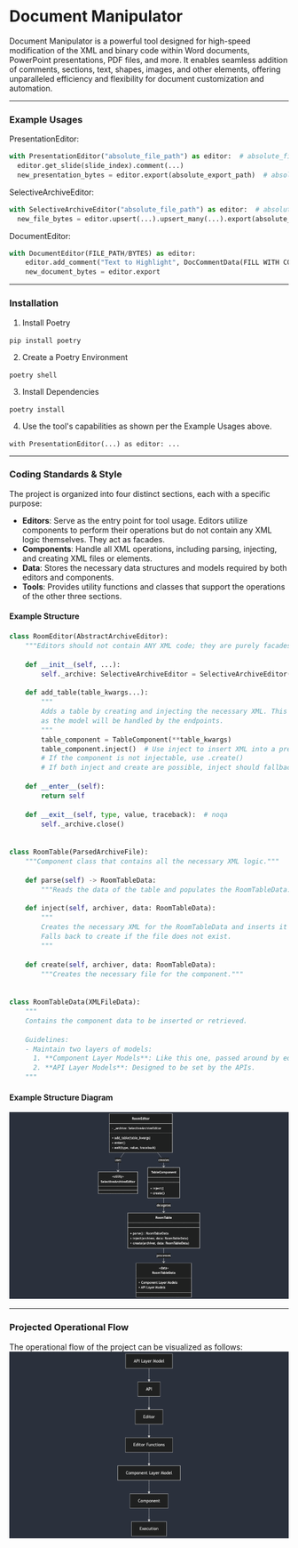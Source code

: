 # Document Manipulator

Document Manipulator is a powerful tool designed for high-speed modification of the XML and binary code within Word documents, PowerPoint presentations, PDF files, and more. It enables seamless addition of comments, sections, text, shapes, images, and other elements, offering unparalleled efficiency and flexibility for document customization and automation.

---

### Example Usages

PresentationEditor:
```python
with PresentationEditor("absolute_file_path") as editor:  # absolute_file_path is optional, you can include it or the origin presentation bytes.
  editor.get_slide(slide_index).comment(...)
  new_presentation_bytes = editor.export(absolute_export_path)  # absolute_export_path is optional
```

SelectiveArchiveEditor:
```python
with SelectiveArchiveEditor("absolute_file_path") as editor:  # absolute_file_path is optional, you can include it or the origin file bytes.
  new_file_bytes = editor.upsert(...).upsert_many(...).export(absolute_file_path)  absolute_export_path is optional
```

DocumentEditor:
```python
with DocumentEditor(FILE_PATH/BYTES) as editor:
    editor.add_comment("Text to Highlight", DocCommentData(FILL WITH COMMENT INFO))  # It will automatically look for the text in all pages, as the structure of docx does not specify pages.
    new_document_bytes = editor.export
```

---

### Installation

1) Install Poetry

`pip install poetry`

2) Create a Poetry Environment

`poetry shell`

3) Install Dependencies

`poetry install`

4) Use the tool's capabilities as shown per the Example Usages above.

`with PresentationEditor(...) as editor: ...`

---

### Coding Standards & Style

The project is organized into four distinct sections, each with a specific purpose:

- **Editors**: Serve as the entry point for tool usage. Editors utilize components to perform their operations but do not contain any XML logic themselves. They act as facades.
- **Components**: Handle all XML operations, including parsing, injecting, and creating XML files or elements.
- **Data**: Stores the necessary data structures and models required by both editors and components.
- **Tools**: Provides utility functions and classes that support the operations of the other three sections.

#### Example Structure

```python
class RoomEditor(AbstractArchiveEditor):
    """Editors should not contain ANY XML code; they are purely facades."""

    def __init__(self, ...):
        self._archive: SelectiveArchiveEditor = SelectiveArchiveEditor()
    
    def add_table(table_kwargs...): 
        """
        Adds a table by creating and injecting the necessary XML. This method does not take a model, 
        as the model will be handled by the endpoints.
        """
        table_component = TableComponent(**table_kwargs)
        table_component.inject()  # Use inject to insert XML into a pre-existing XML file.
        # If the component is not injectable, use .create()
        # If both inject and create are possible, inject should fallback to create if necessary.

    def __enter__(self):
        return self

    def __exit__(self, type, value, traceback):  # noqa
        self._archive.close()
    

class RoomTable(ParsedArchiveFile):
    """Component class that contains all the necessary XML logic."""

    def parse(self) -> RoomTableData:
        """Reads the data of the table and populates the RoomTableData."""
        
    def inject(self, archiver, data: RoomTableData):
        """
        Creates the necessary XML for the RoomTableData and inserts it into a pre-existing XML file.
        Falls back to create if the file does not exist.
        """
        
    def create(self, archiver, data: RoomTableData):
        """Creates the necessary file for the component."""
    

class RoomTableData(XMLFileData):
    """
    Contains the component data to be inserted or retrieved.
    
    Guidelines:
    - Maintain two layers of models:
      1. **Component Layer Models**: Like this one, passed around by editors.
      2. **API Layer Models**: Designed to be set by the APIs.
    """
```

#### Example Structure Diagram
![Coding Style](res/docs/coding_style.png)

---

### Projected Operational Flow

The operational flow of the project can be visualized as follows:
![Operational Flow](res/docs/projected_operational_flow.png)
